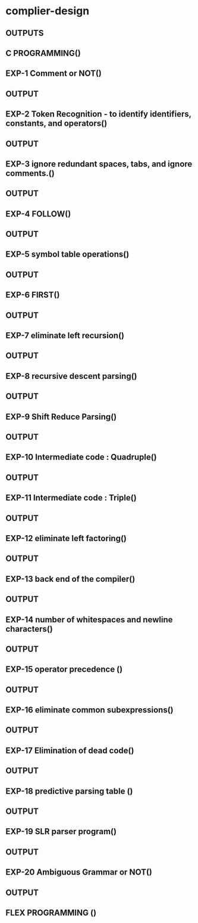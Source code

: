 # complier-design
## OUTPUTS
## C PROGRAMMING()
## EXP-1 Comment or NOT()
## OUTPUT
## EXP-2 Token Recognition - to identify identifiers, constants, and operators()
## OUTPUT
## EXP-3 ignore redundant spaces, tabs, and ignore comments.()
## OUTPUT
## EXP-4 FOLLOW()
## OUTPUT
## EXP-5 symbol table operations()
## OUTPUT
## EXP-6 FIRST()
## OUTPUT
## EXP-7 eliminate left recursion()
## OUTPUT
## EXP-8 recursive descent parsing()
## OUTPUT
## EXP-9 Shift Reduce Parsing()
## OUTPUT
## EXP-10 Intermediate code : Quadruple()
## OUTPUT
## EXP-11 Intermediate code : Triple()
## OUTPUT
## EXP-12 eliminate left factoring()
## OUTPUT
## EXP-13 back end of the compiler()
## OUTPUT
## EXP-14 number of whitespaces and newline characters()
## OUTPUT
## EXP-15 operator precedence ()
## OUTPUT
## EXP-16 eliminate common subexpressions()
## OUTPUT
## EXP-17 Elimination of dead code()
## OUTPUT
## EXP-18 predictive parsing table ()
## OUTPUT
## EXP-19 SLR parser program()
## OUTPUT
## EXP-20 Ambiguous Grammar or NOT()
## OUTPUT

## FLEX PROGRAMMING ()


